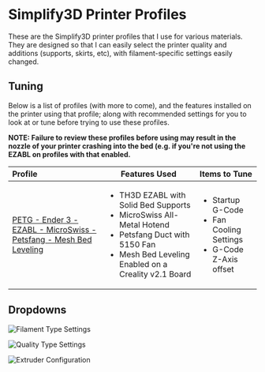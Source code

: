 # Simplify3D Printer Profiles

These are the Simplify3D printer profiles that I use for various materials. They are designed so that I can easily select the printer quality and additions (supports, skirts, etc), with filament-specific settings easily changed.

## Tuning

Below is a list of profiles (with more to come), and the features installed on the printer using that profile; along with recommended settings for you to look at or tune before trying to use these profiles.

**NOTE: Failure to review these profiles before using may result in the nozzle of your printer crashing into the bed (e.g. if you're not using the EZABL on profiles with that enabled.**

|Profile|Features Used|Items to Tune|
|:------|-------------|-------------|
|[PETG - Ender 3 - EZABL - MicroSwiss - Petsfang - Mesh Bed Leveling](https://raw.githubusercontent.com/hobbyistmaker/Simplify3D-Printer-Profiles/master/PETG%20-%20Ender%203%20-%20EZABL%20-%20MicroSwiss%20-%20Petsfang%20-%20Mesh%20Bed%20Leveling.fff)|<ul><li>TH3D EZABL with Solid Bed Supports</li><li>MicroSwiss All-Metal Hotend</li><li>Petsfang Duct with 5150 Fan</li><li>Mesh Bed Leveling Enabled on a Creality v2.1 Board</li></ul>|<ul><li>Startup G-Code</li><li>Fan Cooling Settings</li><li>G-Code Z-Axis offset</li></ul>|

## Dropdowns

![Filament Type Settings](https://github.com/hobbyistmaker/Simplify3D-Printer-Profiles/blob/master/media/Filament%20Type%20Settings.png "Filament Type Settings Dropdown")

![Quality Type Settings](https://github.com/hobbyistmaker/Simplify3D-Printer-Profiles/blob/master/media/Print%20Quality%20Settings.png "Print Quality Settings Dropdown")

![Extruder Configuration](https://github.com/hobbyistmaker/Simplify3D-Printer-Profiles/blob/master/media/Extruder%20Configuration.png "Extruder Configuration Dropdown")

